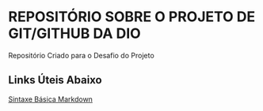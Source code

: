 # REPOSITÓRIO SOBRE O PROJETO DE GIT/GITHUB DA DIO 
Repositório Criado para o Desafio do Projeto

## Links Úteis Abaixo
[Sintaxe Básica Markdown](https://www.markdownguide.org/getting-started/)
